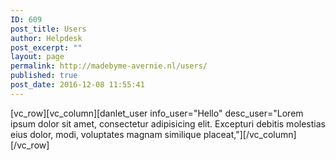 ```yaml
---
ID: 609
post_title: Users
author: Helpdesk
post_excerpt: ""
layout: page
permalink: http://madebyme-avernie.nl/users/
published: true
post_date: 2016-12-08 11:55:41
---
```

[vc_row][vc_column][danlet_user info_user="Hello" desc_user="Lorem ipsum dolor sit amet, consectetur adipisicing elit. Excepturi debitis molestias eius dolor, modi, voluptates magnam similique placeat,"][/vc_column][/vc_row]
